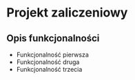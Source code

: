 # Projekt zaliczeniowy

## Opis funkcjonalności

* Funkcjonalność pierwsza
* Funkcjonalność druga
* Funkcjonalność trzecia
